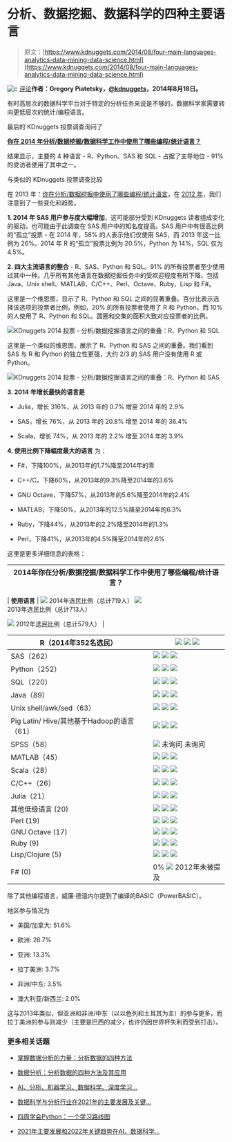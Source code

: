 # 分析、数据挖掘、数据科学的四种主要语言

> 原文：[https://www.kdnuggets.com/2014/08/four-main-languages-analytics-data-mining-data-science.html](https://www.kdnuggets.com/2014/08/four-main-languages-analytics-data-mining-data-science.html)

![c](../Images/3d9c022da2d331bb56691a9617b91b90.png) [评论](#comments)**作者：Gregory Piatetsky，[@kdnuggets](https://twitter.com/kdnuggets)，2014年8月18日。**

有时高层次的数据科学平台对于特定的分析任务来说是不够的，数据科学家需要转向更低层次的统计/编程语言。

最后的 KDnuggets 投票调查询问了

[**你在 2014 年分析/数据挖掘/数据科学工作中使用了哪些编程/统计语言？**](/polls/2014/languages-analytics-data-mining-data-science.html)

结果显示，主要的 4 种语言 - R、Python、SAS 和 SQL - 占据了主导地位 - 91% 的受访者使用了其中之一。

与类似的 KDnuggets 投票调查比较

在 2013 年：[你在分析/数据挖掘中使用了哪些编程/统计语言](/polls/2013/languages-analytics-data-mining-data-science.html)，在 [2012 年](/polls/2012/analytics-data-mining-programming-languages.html)，我们注意到了一些变化和趋势。

**1. 2014 年 SAS 用户参与度大幅增加**，这可能部分受到 KDnuggets 读者组成变化的驱动，也可能由于此调查在 SAS 用户中的知名度提高。SAS 用户中有很高比例的“孤立”投票 - 在 2014 年，58% 的人表示他们仅使用 SAS，而 2013 年这一比例为 26%。2014 年 R 的“孤立”投票比例为 20.5%，Python 为 14%，SQL 仅为 4.5%。

**2. 四大主流语言的整合** - R、SAS、Python 和 SQL。91% 的所有投票者至少使用过其中一种。几乎所有其他语言在数据挖掘任务中的受欢迎程度有所下降，包括 Java、Unix shell、MATLAB、C/C++、Perl、Octave、Ruby、Lisp 和 F#。

这里是一个维恩图，显示了 R、Python 和 SQL 之间的显著重叠。百分比表示选择该选项的投票者比例，例如，20% 的所有投票者使用了 R 和 Python，而 10% 的人使用了 R、Python 和 SQL。圆圈和交集的面积大致对应投票者的比例。

![KDnuggets 2014 投票 - 分析/数据挖掘语言之间的重叠：R、Python 和 SQL](../Images/0b9fa00cd8945a0c1907365bfa3d4dd9.png)

这里是一个类似的维恩图，展示了 R、Python 和 SAS 之间的重叠。我们看到 SAS 与 R 和 Python 的独立性更强，大约 2/3 的 SAS 用户没有使用 R 或 Python。

![KDnuggets 2014 投票 - 分析/数据挖掘语言之间的重叠：R、Python 和 SAS](../Images/ff7f70561205204a6b3dbc4b5a2bed0d.png)

**3. 2014 年增长最快的语言是**

+   Julia，增长 316%，从 2013 年的 0.7% 增至 2014 年的 2.9%

+   SAS，增长 76%，从 2013 年的 20.8% 增至 2014 年的 36.4%

+   Scala，增长 74%，从 2013 年的 2.2% 增至 2014 年的 3.9%

**4\. 使用比例下降幅度最大的语言** 为：

+   F#，下降100%，从2013年的1.7%降至2014年的零

+   C++/C，下降60%，从2013年的9.3%降至2014年的3.6%

+   GNU Octave，下降57%，从2013年的5.6%降至2014年的2.4%

+   MATLAB，下降50%，从2013年的12.5%降至2014年的6.3%

+   Ruby，下降44%，从2013年的2.2%降至2014年的1.3%

+   Perl，下降41%，从2013年的4.5%降至2014年的2.6%

这里是更多详细信息的表格：

| **2014年你在分析/数据挖掘/数据科学工作中使用了哪些编程/统计语言？** |
| --- |

| **使用语言** | ![](../Images/059e87ae303426ad7350424d55bfc3c5.png) 2014年选民比例（总计719人） ![](../Images/08e0ab9cd03841c32284afb01a4d1d7d.png) 2013年选民比例（总计713人）

![](../Images/ac2482355ff2f105d334e2cf54b1ab5b.png) 2012年选民比例（总计579人） |

| R（2014年352名选民） | ![](../Images/059e87ae303426ad7350424d55bfc3c5.png) ![](../Images/08e0ab9cd03841c32284afb01a4d1d7d.png) ![](../Images/ac2482355ff2f105d334e2cf54b1ab5b.png) |
| --- | --- |
| SAS（262） | ![](../Images/059e87ae303426ad7350424d55bfc3c5.png) ![](../Images/08e0ab9cd03841c32284afb01a4d1d7d.png) ![](../Images/ac2482355ff2f105d334e2cf54b1ab5b.png) |
| Python（252） | ![](../Images/059e87ae303426ad7350424d55bfc3c5.png) ![](../Images/08e0ab9cd03841c32284afb01a4d1d7d.png) ![](../Images/ac2482355ff2f105d334e2cf54b1ab5b.png) |
| SQL（220） | ![](../Images/059e87ae303426ad7350424d55bfc3c5.png) ![](../Images/08e0ab9cd03841c32284afb01a4d1d7d.png) ![](../Images/ac2482355ff2f105d334e2cf54b1ab5b.png) |
| Java（89） | ![](../Images/059e87ae303426ad7350424d55bfc3c5.png) ![](../Images/08e0ab9cd03841c32284afb01a4d1d7d.png) ![](../Images/ac2482355ff2f105d334e2cf54b1ab5b.png) |
| Unix shell/awk/sed（63） | ![](../Images/059e87ae303426ad7350424d55bfc3c5.png) ![](../Images/08e0ab9cd03841c32284afb01a4d1d7d.png) ![](../Images/ac2482355ff2f105d334e2cf54b1ab5b.png) |
| Pig Latin/ Hive/其他基于Hadoop的语言（61） | ![](../Images/059e87ae303426ad7350424d55bfc3c5.png) ![](../Images/08e0ab9cd03841c32284afb01a4d1d7d.png) ![](../Images/ac2482355ff2f105d334e2cf54b1ab5b.png) |
| SPSS（58） | ![](../Images/059e87ae303426ad7350424d55bfc3c5.png) 未询问 未询问 |
| MATLAB（45） | ![](../Images/059e87ae303426ad7350424d55bfc3c5.png) ![](../Images/08e0ab9cd03841c32284afb01a4d1d7d.png) ![](../Images/ac2482355ff2f105d334e2cf54b1ab5b.png) |
| Scala（28） | ![](../Images/059e87ae303426ad7350424d55bfc3c5.png) ![](../Images/08e0ab9cd03841c32284afb01a4d1d7d.png) ![](../Images/ac2482355ff2f105d334e2cf54b1ab5b.png) |
| C/C++（26） | ![](../Images/059e87ae303426ad7350424d55bfc3c5.png) ![](../Images/08e0ab9cd03841c32284afb01a4d1d7d.png) ![](../Images/ac2482355ff2f105d334e2cf54b1ab5b.png) |
| Julia（21） | ![](../Images/059e87ae303426ad7350424d55bfc3c5.png) ![](../Images/08e0ab9cd03841c32284afb01a4d1d7d.png) ![](../Images/ac2482355ff2f105d334e2cf54b1ab5b.png) |
| 其他低级语言 (20) | ![](../Images/059e87ae303426ad7350424d55bfc3c5.png) ![](../Images/08e0ab9cd03841c32284afb01a4d1d7d.png) ![](../Images/ac2482355ff2f105d334e2cf54b1ab5b.png) |
| Perl (19) | ![](../Images/059e87ae303426ad7350424d55bfc3c5.png) ![](../Images/08e0ab9cd03841c32284afb01a4d1d7d.png) ![](../Images/ac2482355ff2f105d334e2cf54b1ab5b.png) |
| GNU Octave (17) | ![](../Images/059e87ae303426ad7350424d55bfc3c5.png) ![](../Images/08e0ab9cd03841c32284afb01a4d1d7d.png) ![](../Images/ac2482355ff2f105d334e2cf54b1ab5b.png) |
| Ruby (9) | ![](../Images/059e87ae303426ad7350424d55bfc3c5.png) ![](../Images/08e0ab9cd03841c32284afb01a4d1d7d.png) ![](../Images/ac2482355ff2f105d334e2cf54b1ab5b.png) |
| Lisp/Clojure (5) | ![](../Images/059e87ae303426ad7350424d55bfc3c5.png) ![](../Images/08e0ab9cd03841c32284afb01a4d1d7d.png) ![](../Images/ac2482355ff2f105d334e2cf54b1ab5b.png) |
| F# (0) | 0% ![](../Images/08e0ab9cd03841c32284afb01a4d1d7d.png) 2012年未被提及 |

除了其他编程语言，威廉·德温内尔提到了编译的BASIC（PowerBASIC）。

地区参与情况为

+   美国/加拿大: 51.6%

+   欧洲: 26.7%

+   亚洲: 13.3%

+   拉丁美洲: 3.7%

+   非洲/中东: 3.5%

+   澳大利亚/新西兰: 2.0%

这与2013年类似，但亚洲和非洲/中东（以以色列和土耳其为主）的参与更多，而拉丁美洲的参与则减少（主要是巴西的减少，也许仍因世界杯失利而受到打击）。

### 更多相关话题

+   [掌握数据分析的力量：分析数据的四种方法](https://www.kdnuggets.com/2023/03/master-power-data-analytics-four-approaches-analyzing-data.html)

+   [数据分析：分析数据的四种方法及其应用](https://www.kdnuggets.com/2023/04/data-analytics-four-approaches-analyzing-data-effectively.html)

+   [AI、分析、机器学习、数据科学、深度学习…](https://www.kdnuggets.com/2021/12/developments-predictions-ai-machine-learning-data-science-research.html)

+   [数据科学与分析行业在2021年的主要发展及关键…](https://www.kdnuggets.com/2021/12/developments-predictions-data-science-analytics-industry.html)

+   [四周学会Python：一个学习路线图](https://www.kdnuggets.com/2023/02/learning-python-four-weeks-roadmap.html)

+   [2021年主要发展和2022年关键趋势在AI、数据科学…](https://www.kdnuggets.com/2021/12/trends-ai-data-science-ml-technology.html)
